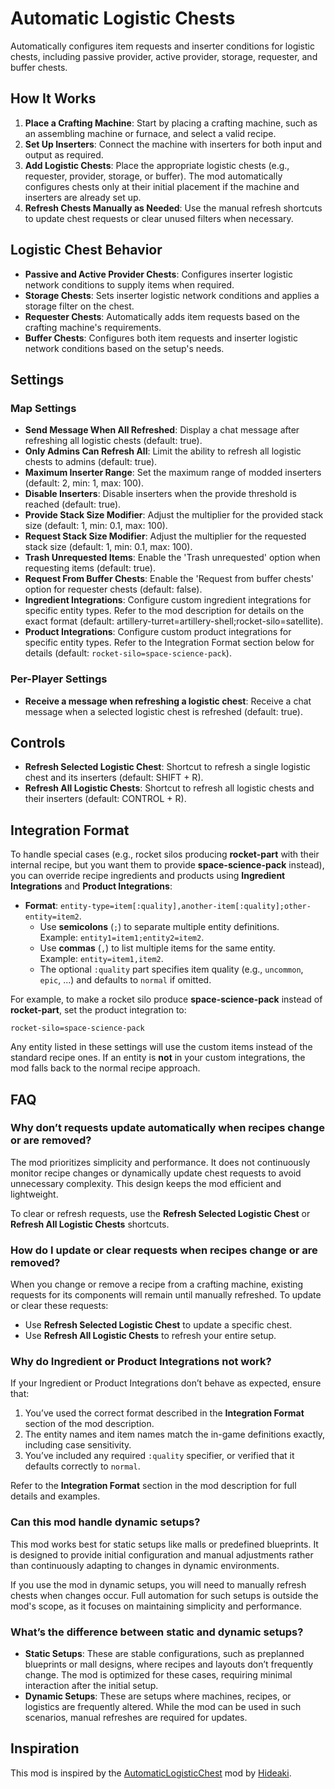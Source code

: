 # Automatic Logistic Chests

Automatically configures item requests and inserter conditions for logistic chests, including passive provider, active provider, storage, requester, and buffer chests.

## How It Works

1. **Place a Crafting Machine**: Start by placing a crafting machine, such as an assembling machine or furnace, and select a valid recipe.
2. **Set Up Inserters**: Connect the machine with inserters for both input and output as required.
3. **Add Logistic Chests**: Place the appropriate logistic chests (e.g., requester, provider, storage, or buffer). The mod automatically configures chests only at their initial placement if the machine and inserters are already set up.
4. **Refresh Chests Manually as Needed**: Use the manual refresh shortcuts to update chest requests or clear unused filters when necessary.

## Logistic Chest Behavior

- **Passive and Active Provider Chests**: Configures inserter logistic network conditions to supply items when required.
- **Storage Chests**: Sets inserter logistic network conditions and applies a storage filter on the chest.
- **Requester Chests**: Automatically adds item requests based on the crafting machine's requirements.
- **Buffer Chests**: Configures both item requests and inserter logistic network conditions based on the setup's needs.

## Settings

### Map Settings

- **Send Message When All Refreshed**: Display a chat message after refreshing all logistic chests (default: true).
- **Only Admins Can Refresh All**: Limit the ability to refresh all logistic chests to admins (default: true).
- **Maximum Inserter Range**: Set the maximum range of modded inserters (default: 2, min: 1, max: 100).
- **Disable Inserters**: Disable inserters when the provide threshold is reached (default: true).
- **Provide Stack Size Modifier**: Adjust the multiplier for the provided stack size (default: 1, min: 0.1, max: 100).
- **Request Stack Size Modifier**: Adjust the multiplier for the requested stack size (default: 1, min: 0.1, max: 100).
- **Trash Unrequested Items**: Enable the 'Trash unrequested' option when requesting items (default: true).
- **Request From Buffer Chests**: Enable the 'Request from buffer chests' option for requester chests (default: false).
- **Ingredient Integrations**: Configure custom ingredient integrations for specific entity types. Refer to the mod description for details on the exact format (default: artillery-turret=artillery-shell;rocket-silo=satellite).
- **Product Integrations**: Configure custom product integrations for specific entity types. Refer to the Integration Format section below for details (default: `rocket-silo=space-science-pack`).

### Per-Player Settings

- **Receive a message when refreshing a logistic chest**: Receive a chat message when a selected logistic chest is refreshed (default: true).

## Controls

- **Refresh Selected Logistic Chest**: Shortcut to refresh a single logistic chest and its inserters (default: SHIFT + R).
- **Refresh All Logistic Chests**: Shortcut to refresh all logistic chests and their inserters (default: CONTROL + R).

## Integration Format

To handle special cases (e.g., rocket silos producing **rocket-part** with their internal recipe, but you want them to provide **space-science-pack** instead), you can override recipe ingredients and products using **Ingredient Integrations** and **Product Integrations**:

- **Format**: `entity-type=item[:quality],another-item[:quality];other-entity=item2`.
  - Use **semicolons** (`;`) to separate multiple entity definitions.  
    Example: `entity1=item1;entity2=item2`.
  - Use **commas** (`,`) to list multiple items for the same entity.  
    Example: `entity=item1,item2`.
  - The optional `:quality` part specifies item quality (e.g., `uncommon`, `epic`, ...) and defaults to `normal` if omitted.

For example, to make a rocket silo produce **space-science-pack** instead of **rocket-part**, set the product integration to:
```
rocket-silo=space-science-pack
```
Any entity listed in these settings will use the custom items instead of the standard recipe ones. If an entity is **not** in your custom integrations, the mod falls back to the normal recipe approach.

## FAQ

### Why don’t requests update automatically when recipes change or are removed?

The mod prioritizes simplicity and performance. It does not continuously monitor recipe changes or dynamically update chest requests to avoid unnecessary complexity. This design keeps the mod efficient and lightweight.

To clear or refresh requests, use the **Refresh Selected Logistic Chest** or **Refresh All Logistic Chests** shortcuts.

### How do I update or clear requests when recipes change or are removed?

When you change or remove a recipe from a crafting machine, existing requests for its components will remain until manually refreshed. To update or clear these requests:

- Use **Refresh Selected Logistic Chest** to update a specific chest.
- Use **Refresh All Logistic Chests** to refresh your entire setup.

### Why do Ingredient or Product Integrations not work?

If your Ingredient or Product Integrations don’t behave as expected, ensure that:
1. You’ve used the correct format described in the **Integration Format** section of the mod description.
2. The entity names and item names match the in-game definitions exactly, including case sensitivity.
3. You’ve included any required `:quality` specifier, or verified that it defaults correctly to `normal`.

Refer to the **Integration Format** section in the mod description for full details and examples.

### Can this mod handle dynamic setups?

This mod works best for static setups like malls or predefined blueprints. It is designed to provide initial configuration and manual adjustments rather than continuously adapting to changes in dynamic environments.

If you use the mod in dynamic setups, you will need to manually refresh chests when changes occur. Full automation for such setups is outside the mod's scope, as it focuses on maintaining simplicity and performance.

### What’s the difference between static and dynamic setups?

- **Static Setups**: These are stable configurations, such as preplanned blueprints or mall designs, where recipes and layouts don’t frequently change. The mod is optimized for these cases, requiring minimal interaction after the initial setup.
- **Dynamic Setups**: These are setups where machines, recipes, or logistics are frequently altered. While the mod can be used in such scenarios, manual refreshes are required for updates.

## Inspiration

This mod is inspired by the [AutomaticLogisticChest](https://mods.factorio.com/mod/AutomaticLogisticChest) mod by [Hideaki](https://mods.factorio.com/user/Hideaki).

